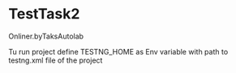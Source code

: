 # TestTask2
Onliner.byTaksAutolab

Tu run project define TESTNG_HOME as Env variable with path to testng.xml file of the project
